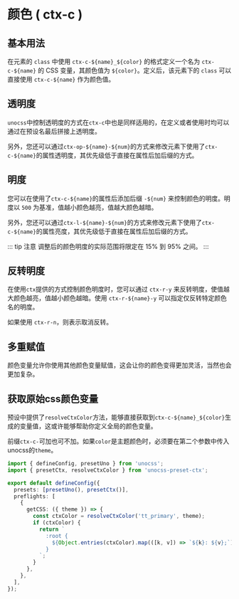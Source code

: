 # 颜色 ( ctx-c )

## 基本用法

在元素的 `class` 中使用 `ctx-c-${name}_${color}` 的格式定义一个名为 `ctx-c-${name}` 的 CSS 变量，其颜色值为 `${color}`。定义后，该元素下的 `class` 可以直接使用 `ctx-c-${name}` 作为颜色值。

<demo vue="context-color/base.vue"/>

## 透明度

`unocss`中控制透明度的方式在`ctx-c`中也是同样适用的，在定义或者使用时均可以通过在预设名最后拼接上透明度。

另外，您还可以通过`ctx-op-${name}-${num}`的方式来修改元素下使用了`ctx-c-${name}`的属性透明度，其优先级低于直接在属性后加后缀的方式。

<demo vue="context-color/opacity.vue"/>

## 明度

您可以在使用了`ctx-c-${name}`的属性后添加后缀 `-${num}` 来控制颜色的明度。明度以 `500` 为基准，值越小颜色越亮，值越大颜色越暗。

另外，您还可以通过`ctx-l-${name}-${num}`的方式来修改元素下使用了`ctx-c-${name}`的属性亮度，其优先级低于直接在属性后加后缀的方式。

::: tip 注意
调整后的颜色明度的实际范围将限定在 15% 到 95% 之间。
:::

<demo vue="context-color/brightness.vue"/>

## 反转明度

在使用`ctx`提供的方式控制颜色明度时，您可以通过 `ctx-r-y` 来反转明度，使值越大颜色越亮，值越小颜色越暗。使用 `ctx-r-${name}-y` 可以指定仅反转特定颜色名的明度。

如果使用 `ctx-r-n`，则表示取消反转。

<demo vue="context-color/reverse.vue"/>

## 多重赋值

颜色变量允许你使用其他颜色变量赋值，这会让你的颜色变得更加灵活，当然也会更加复杂。

<demo vue="context-color/assign.vue"/>

## 获取原始css颜色变量

预设中提供了`resolveCtxColor`方法，能够直接获取到`ctx-c-${name}_${color}`生成的变量值，这或许能够帮助你定义全局的颜色变量。

前缀`ctx-c-`可加也可不加。如果`color`是主题颜色时，必须要在第二个参数中传入unocss的`theme`。

```ts
import { defineConfig, presetUno } from 'unocss';
import { presetCtx, resolveCtxColor } from 'unocss-preset-ctx';

export default defineConfig({
  presets: [presetUno(), presetCtx()],
  preflights: [
    {
      getCSS: ({ theme }) => {
        const ctxColor = resolveCtxColor('tt_primary', theme);
        if (ctxColor) {
          return `
            :root {
              ${Object.entries(ctxColor).map(([k, v]) => `${k}: ${v};`).join('\n')}
            }
          `;
        }
      },
    },
  ],
});
```
